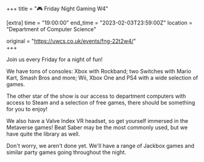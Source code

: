 +++
title = "🎮 Friday Night Gaming W4"

[extra]
time = "19:00:00"
end_time = "2023-02-03T23:59:00Z"
location = "Department of Computer Science"

original = "https://uwcs.co.uk/events/fng-22t2w4/"    
+++

Join us every Friday for a night of fun!

We have tons of consoles: Xbox with Rockband; two Switches with Mario Kart, Smash Bros and more; Wii, Xbox One and PS4 with a wide selection of games.

The other star of the show is our access to department computers with access to Steam and a selection of free games, there should be something for you to enjoy!

We also have a Valve Index VR headset, so get yourself immersed in the Metaverse games! Beat Saber may be the most commonly used, but we have quite the library as well.

Don't worry, we aren't done yet. We'll have a range of Jackbox games and similar party games going throughout the night.
